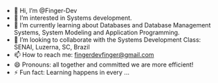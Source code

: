 - 👋 Hi, I’m @Finger-Dev
- 👀 I’m interested in Systems development.
- 🌱 I’m currently learning about Databases and Database Management Systems, System Modeling and Application Programming.
- 💞️ I’m looking to collaborate with the Systems Development Class: SENAI, Luzerna, SC, Brazil
- 📫 How to reach me: fingerdevfinger@gmail.com
- 😄 Pronouns: all together and committed we are more efficient!
- ⚡ Fun fact: Learning happens in every ...

<!---
Finger-Dev/Finger-Dev is a ✨ special ✨ repository because its `README.md` (this file) appears on your GitHub profile.
You can click the Preview link to take a look at your changes.
--->
